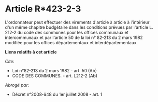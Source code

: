# Article R*423-2-3

L'ordonnateur peut effectuer des virements d'article à article à l'intérieur d'un même chapitre budgétaire dans les
conditions prévues par l'article L. 212-2 du code des communes pour les offices communaux et intercommunaux et par l'article
50 de la loi n° 82-213 du 2 mars 1982 modifiée pour les offices départementaux et interdépartementaux.

**Liens relatifs à cet article**

_Cite_:

  - Loi n°82-213 du 2 mars 1982 - art. 50 (Ab)
  - CODE DES COMMUNES. - art. L212-2 (Ab)

_Abrogé par_:

  - Décret n°2008-648 du 1er juillet 2008 - art. 1
